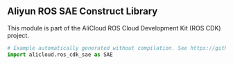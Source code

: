 ## Aliyun ROS SAE Construct Library

This module is part of the AliCloud ROS Cloud Development Kit (ROS CDK) project.

```python
# Example automatically generated without compilation. See https://github.com/aws/jsii/issues/826
import alicloud.ros_cdk_sae as SAE
```
